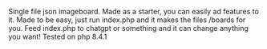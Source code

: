 
Single file json imageboard. Made as a starter, you can easily ad features to it. Made to be easy, just run index.php and it makes the files /boards for you. Feed index.php to chatgpt or something and it can change anything you want! Tested on php 8.4.1 






